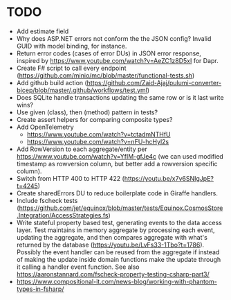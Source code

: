 # TODO

- Add estimate field
- Why does ASP.NET errors not conform the the JSON config? Invalid GUID with model binding, for instance.
- Return error codes (cases of error DUs) in JSON error response, inspired by https://www.youtube.com/watch?v=AeZC1z8D5xI for Dapr.
- Create F# script to call every endpoint (https://github.com/minio/mc/blob/master/functional-tests.sh)
- Add github build action (https://github.com/Zaid-Ajaj/pulumi-converter-bicep/blob/master/.github/workflows/test.yml)
- Does SQLite handle transactions updating the same row or is it last write wins?
- Use given (class), then (method) pattern in tests?
- Create assert helpers for comparing composite types?
- Add OpenTelemetry
  - https://www.youtube.com/watch?v=tctadmNTHfU
  - https://www.youtube.com/watch?v=nFU-hcHyl2s
- Add RowVersion to each aggregate/entity per https://www.youtube.com/watch?v=YfIM-gfJe4c (we can used modified timestamp as rowversion column, but better add a rowversion specific column).
- Switch from HTTP 400 to HTTP 422 (https://youtu.be/x7v6SNIgJpE?t=4245)
- Create sharedErrors DU to reduce boilerplate code in Giraffe handlers. 
- Include fscheck tests (https://github.com/jet/equinox/blob/master/tests/Equinox.CosmosStore.Integration/AccessStrategies.fs)
- Write stateful property based test, generating events to the data access
  layer. Test maintains in memory aggregate by processing each event, updating
  the aggregate, and then compares aggregate with what's returned by the
  database (https://youtu.be/LvFs33-1Tbo?t=1786). Possibly the event handler can
  be reused from the aggregate if instead of making the update inside domain
  functions make the update through it calling a handler event function. See also https://aaronstannard.com/fscheck-property-testing-csharp-part3/
- https://www.compositional-it.com/news-blog/working-with-phantom-types-in-fsharp/
